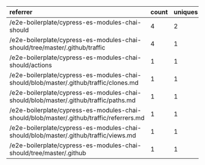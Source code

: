 | referrer                                                                                 | count | uniques |
| :--------------------------------------------------------------------------------------- | :---- | :------ |
| /e2e-boilerplate/cypress-es-modules-chai-should                                          | 4     | 2       |
| /e2e-boilerplate/cypress-es-modules-chai-should/tree/master/.github/traffic              | 4     | 1       |
| /e2e-boilerplate/cypress-es-modules-chai-should/actions                                  | 1     | 1       |
| /e2e-boilerplate/cypress-es-modules-chai-should/blob/master/.github/traffic/clones.md    | 1     | 1       |
| /e2e-boilerplate/cypress-es-modules-chai-should/blob/master/.github/traffic/paths.md     | 1     | 1       |
| /e2e-boilerplate/cypress-es-modules-chai-should/blob/master/.github/traffic/referrers.md | 1     | 1       |
| /e2e-boilerplate/cypress-es-modules-chai-should/blob/master/.github/traffic/views.md     | 1     | 1       |
| /e2e-boilerplate/cypress-es-modules-chai-should/tree/master/.github                      | 1     | 1       |